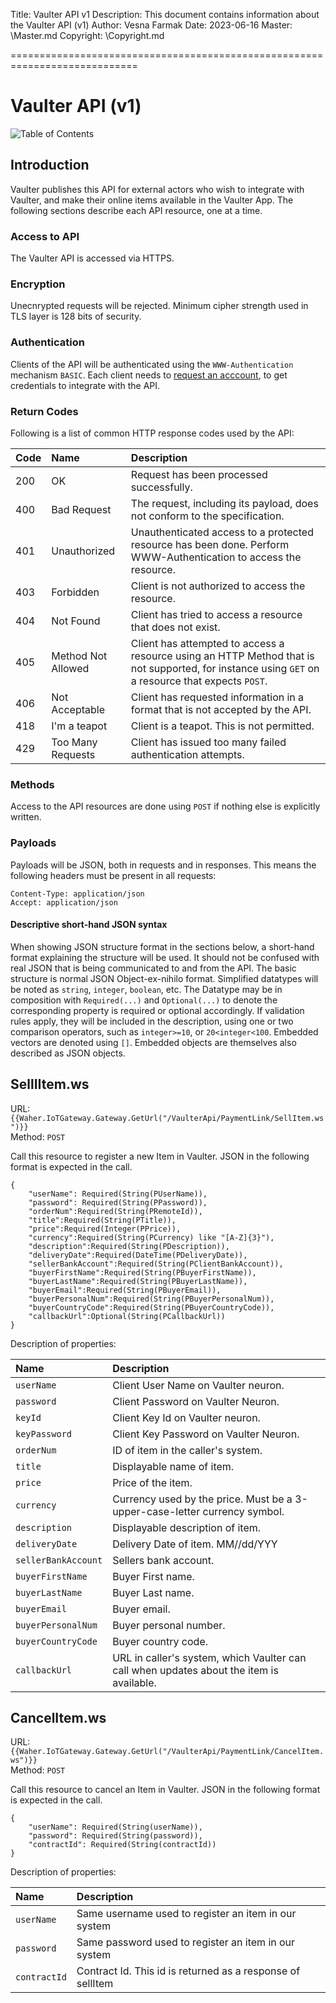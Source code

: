 Title: Vaulter API v1
Description: This document contains information about the Vaulter API (v1)
Author: Vesna Farmak
Date: 2023-06-16
Master: \Master.md
Copyright: \Copyright.md

============================================================================

Vaulter API (v1)
==================

![Table of Contents](ToC)

Introduction
--------------

Vaulter publishes this API for external actors who wish to integrate with Vaulter, and make their
online items available in the Vaulter App. The following sections describe each API resource, one
at a time.

### Access to API

The Vaulter API is accessed via HTTPS.

### Encryption

Unecnrypted requests will be rejected. Minimum cipher strength used in TLS layer is 128 bits of security.

### Authentication

Clients of the API will be authenticated using the `WWW-Authentication` mechanism `BASIC`. Each client
needs to [request an acccount](/Feedback.md), to get credentials to integrate with the API.

### Return Codes

Following is a list of common HTTP response codes used by the API:

| Code | Name               | Description |
|:-----|:-------------------|:------------|
| 200  | OK                 | Request has been processed successfully. |
| 400  | Bad Request        | The request, including its payload, does not conform to the specification. |
| 401  | Unauthorized       | Unauthenticated access to a protected resource has been done. Perform WWW-Authentication to access the resource. |
| 403  | Forbidden          | Client is not authorized to access the resource. |
| 404  | Not Found          | Client has tried to access a resource that does not exist. |
| 405  | Method Not Allowed | Client has attempted to access a resource using an HTTP Method that is not supported, for instance using `GET` on a resource that expects `POST`. |
| 406  | Not Acceptable     | Client has requested information in a format that is not accepted by the API. |
| 418  | I'm a teapot       | Client is a teapot. This is not permitted. |
| 429  | Too Many Requests  | Client has issued too many failed authentication attempts. |

### Methods

Access to the API resources are done using `POST` if nothing else is explicitly written.

### Payloads

Payloads will be JSON, both in requests and in responses. This means the following headers must be present
in all requests:

```
Content-Type: application/json
Accept: application/json
```

#### Descriptive short-hand JSON syntax

When showing JSON structure format in the sections below, a short-hand format explaining the structure
will be used. It should not be confused with real JSON that is being communicated to and from the API.
The basic structure is normal JSON Object-ex-nihilo format. Simplified datatypes will be 
noted as `string`, `integer`, `boolean`, etc. The Datatype may be in composition with `Required(...)`
and `Optional(...)` to denote the corresponding property is required or optional accordingly. If
validation rules apply, they will be included in the description, using one or two comparison operators,
such as `integer>=10`, or `20<integer<100`. Embedded vectors are denoted using `[]`. Embedded objects
are themselves also described as JSON objects.

SellIItem.ws
--------------

URL: `{{Waher.IoTGateway.Gateway.GetUrl("/VaulterApi/PaymentLink/SellItem.ws")}}`  
Method: `POST`

Call this resource to register a new Item in Vaulter. JSON in the following format is expected in the call.

```
{
    "userName": Required(String(PUserName)),
    "password": Required(String(PPassword)),
    "orderNum":Required(String(PRemoteId)),
    "title":Required(String(PTitle)),
    "price":Required(Integer(PPrice)),
    "currency":Required(String(PCurrency) like "[A-Z]{3}"),
    "description":Required(String(PDescription)),
    "deliveryDate":Required(DateTime(PDeliveryDate)),
    "sellerBankAccount":Required(String(PClientBankAccount)),
    "buyerFirstName":Required(String(PBuyerFirstName)),
    "buyerLastName":Required(String(PBuyerLastName)),
    "buyerEmail":Required(String(PBuyerEmail)),
    "buyerPersonalNum":Required(String(PBuyerPersonalNum)),
    "buyerCountryCode":Required(String(PBuyerCountryCode)),
    "callbackUrl":Optional(String(PCallbackUrl))
}
```

Description of properties:

| Name              | Description |
|:------------------|:------------|
| `userName`        | Client User Name on Vaulter neuron. |
| `password`        | Client Password on Vaulter Neuron. |
| `keyId`           | Client Key Id on Vaulter neuron. |
| `keyPassword`     | Client Key Password on Vaulter Neuron. |
| `orderNum`        | ID of item in the caller's system. |
| `title`           | Displayable name of item. |
| `price`           | Price of the item. |
| `currency`        | Currency used by the price. Must be a 3-upper-case-letter currency symbol. |
| `description`     | Displayable description of item. |
| `deliveryDate`    | Delivery Date of item. MM//dd/YYY |
| `sellerBankAccount`| Sellers bank account. |
| `buyerFirstName`  | Buyer First name. |
| `buyerLastName`   | Buyer Last name. |
| `buyerEmail`      | Buyer email. |
| `buyerPersonalNum`| Buyer personal number. |
| `buyerCountryCode`| Buyer country code. |
| `callbackUrl`     | URL in caller's system, which Vaulter can call when updates about the item is available. |


CancelItem.ws
--------------

URL: `{{Waher.IoTGateway.Gateway.GetUrl("/VaulterApi/PaymentLink/CancelItem.ws")}}`  
Method: `POST`

Call this resource to cancel an Item in Vaulter. JSON in the following format is expected in the call.

```
{
    "userName": Required(String(userName)),
    "password": Required(String(password)),
    "contractId": Required(String(contractId))
}
```

Description of properties:

| Name              | Description |
|:------------------|:------------|
| `userName`        | Same username used to register an item in our system |
| `password`        | Same password used to register an item in our system |
| `contractId`      | Contract Id. This id is returned as a response of sellItem |
